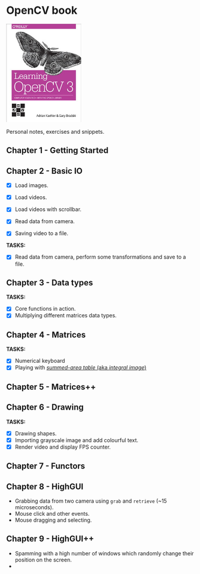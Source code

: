 # OpenCV book

![book.jpg](res/book.jpg)

Personal notes, exercises and snippets.

## Chapter 1 - Getting Started

## Chapter 2 - Basic IO

- [x] Load images.

- [x] Load videos.

- [x] Load videos with scrollbar.

- [x] Read data from camera.

- [x] Saving video to a file.

**TASKS:**

- [x] Read data from camera, perform some transformations and save to a file.

## Chapter 3 - Data types

**TASKS:**

- [x] Core functions in action.
- [x] Multiplying different matrices data types.

## Chapter 4 - Matrices

**TASKS:**

- [x] Numerical keyboard
- [x] Playing with [*summed-area table* (aka *integral image*)](https://en.wikipedia.org/wiki/Summed-area_table)

## Chapter 5 - Matrices++

## Chapter 6 - Drawing

**TASKS:**

- [x] Drawing shapes.
- [x] Importing grayscale image and add colourful text.
- [x] Render video and display FPS counter.

## Chapter 7 - Functors

## Chapter 8 - HighGUI

- Grabbing data from two camera using `grab` and `retrieve` (~15 microseconds).
- Mouse click and other events.
- Mouse dragging and selecting.

## Chapter 9 - HighGUI++

- Spamming with a high number of windows which randomly change their position on the screen.
- 